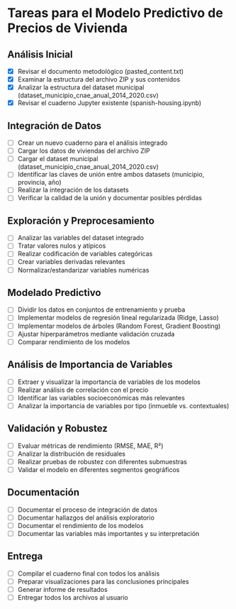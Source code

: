 # Tareas para el Modelo Predictivo de Precios de Vivienda

## Análisis Inicial
- [x] Revisar el documento metodológico (pasted_content.txt)
- [x] Examinar la estructura del archivo ZIP y sus contenidos
- [x] Analizar la estructura del dataset municipal (dataset_municipio_cnae_anual_2014_2020.csv)
- [x] Revisar el cuaderno Jupyter existente (spanish-housing.ipynb)

## Integración de Datos
- [ ] Crear un nuevo cuaderno para el análisis integrado
- [ ] Cargar los datos de viviendas del archivo ZIP
- [ ] Cargar el dataset municipal (dataset_municipio_cnae_anual_2014_2020.csv)
- [ ] Identificar las claves de unión entre ambos datasets (municipio, provincia, año)
- [ ] Realizar la integración de los datasets
- [ ] Verificar la calidad de la unión y documentar posibles pérdidas

## Exploración y Preprocesamiento
- [ ] Analizar las variables del dataset integrado
- [ ] Tratar valores nulos y atípicos
- [ ] Realizar codificación de variables categóricas
- [ ] Crear variables derivadas relevantes
- [ ] Normalizar/estandarizar variables numéricas

## Modelado Predictivo
- [ ] Dividir los datos en conjuntos de entrenamiento y prueba
- [ ] Implementar modelos de regresión lineal regularizada (Ridge, Lasso)
- [ ] Implementar modelos de árboles (Random Forest, Gradient Boosting)
- [ ] Ajustar hiperparámetros mediante validación cruzada
- [ ] Comparar rendimiento de los modelos

## Análisis de Importancia de Variables
- [ ] Extraer y visualizar la importancia de variables de los modelos
- [ ] Realizar análisis de correlación con el precio
- [ ] Identificar las variables socioeconómicas más relevantes
- [ ] Analizar la importancia de variables por tipo (inmueble vs. contextuales)

## Validación y Robustez
- [ ] Evaluar métricas de rendimiento (RMSE, MAE, R²)
- [ ] Analizar la distribución de residuales
- [ ] Realizar pruebas de robustez con diferentes submuestras
- [ ] Validar el modelo en diferentes segmentos geográficos

## Documentación
- [ ] Documentar el proceso de integración de datos
- [ ] Documentar hallazgos del análisis exploratorio
- [ ] Documentar el rendimiento de los modelos
- [ ] Documentar las variables más importantes y su interpretación

## Entrega
- [ ] Compilar el cuaderno final con todos los análisis
- [ ] Preparar visualizaciones para las conclusiones principales
- [ ] Generar informe de resultados
- [ ] Entregar todos los archivos al usuario

